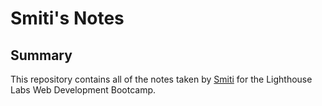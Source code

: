 # Smiti's Notes
## Summary 

This repository contains all of the notes taken by [Smiti](https://github.com/SM171906) for the Lighthouse Labs Web Development Bootcamp.